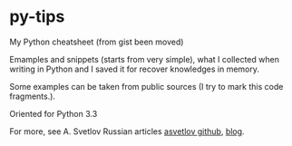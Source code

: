 py-tips
=======

My Python cheatsheet (from gist been moved)

Emamples and snippets (starts from very simple), what I collected when writing in Python and I saved it for recover knowledges in memory.

Some examples can be taken from public sources (I try to mark this code fragments.).

Oriented for Python 3.3

For more, see A. Svetlov Russian articles [asvetlov github](https://github.com/asvetlov/articles), [blog](http://asvetlov.blogspot.ru/).
